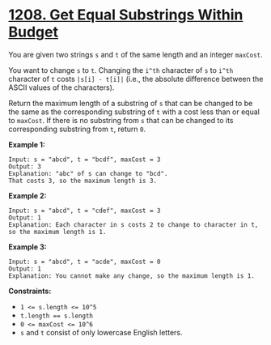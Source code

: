 # [1208. Get Equal Substrings Within Budget](https://leetcode.com/problems/get-equal-substrings-within-budget/description/)

You are given two strings `s` and `t` of the same length and an integer `maxCost`.

You want to change `s` to `t`. Changing the `i^th` character of `s` to `i^th` character of `t` costs `|s[i] - t[i]|` (i.e., the absolute difference between the ASCII values of the characters).

Return the maximum length of a substring of `s` that can be changed to be the same as the corresponding substring of `t` with a cost less than or equal to `maxCost`. If there is no substring from `s` that can be changed to its corresponding substring from `t`, return `0`.

**Example 1:** 

```
Input: s = "abcd", t = "bcdf", maxCost = 3
Output: 3
Explanation: "abc" of s can change to "bcd".
That costs 3, so the maximum length is 3.
```

**Example 2:** 

```
Input: s = "abcd", t = "cdef", maxCost = 3
Output: 1
Explanation: Each character in s costs 2 to change to character in t,  so the maximum length is 1.
```

**Example 3:** 

```
Input: s = "abcd", t = "acde", maxCost = 0
Output: 1
Explanation: You cannot make any change, so the maximum length is 1.
```

**Constraints:** 

- `1 <= s.length <= 10^5`
- `t.length == s.length`
- `0 <= maxCost <= 10^6`
- `s` and `t` consist of only lowercase English letters.
